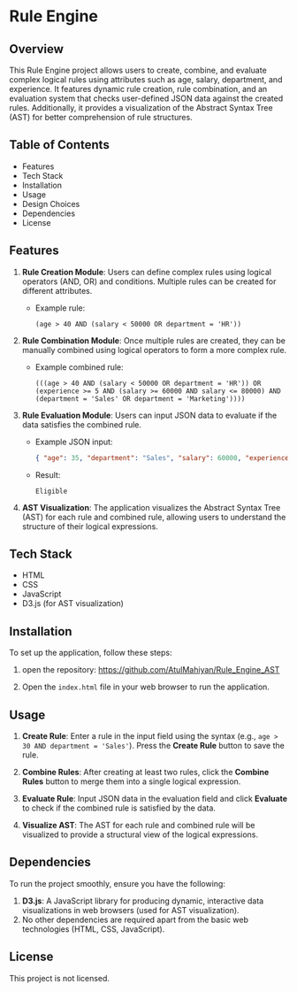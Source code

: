 # Rule Engine

## Overview

This Rule Engine project allows users to create, combine, and evaluate complex logical rules using attributes such as age, salary, department, and experience. It features dynamic rule creation, rule combination, and an evaluation system that checks user-defined JSON data against the created rules. Additionally, it provides a visualization of the Abstract Syntax Tree (AST) for better comprehension of rule structures.

## Table of Contents

- Features
- Tech Stack
- Installation
- Usage
- Design Choices
- Dependencies
- License

## Features

1. **Rule Creation Module**: Users can define complex rules using logical operators (AND, OR) and conditions. Multiple rules can be created for different attributes.
   - Example rule:
     ```
     (age > 40 AND (salary < 50000 OR department = 'HR'))
     ```

2. **Rule Combination Module**: Once multiple rules are created, they can be manually combined using logical operators to form a more complex rule.
   - Example combined rule:
     ```
     (((age > 40 AND (salary < 50000 OR department = 'HR')) OR (experience >= 5 AND (salary >= 60000 AND salary <= 80000) AND (department = 'Sales' OR department = 'Marketing'))))
     ```

3. **Rule Evaluation Module**: Users can input JSON data to evaluate if the data satisfies the combined rule.
   - Example JSON input:
     ```json
     { "age": 35, "department": "Sales", "salary": 60000, "experience": 3 }
     ```
   - Result:
     ```
     Eligible
     ```

4. **AST Visualization**: The application visualizes the Abstract Syntax Tree (AST) for each rule and combined rule, allowing users to understand the structure of their logical expressions.

## Tech Stack

- HTML
- CSS
- JavaScript
- D3.js (for AST visualization)

## Installation

To set up the application, follow these steps:

1. open the repository:
   https://github.com/AtulMahiyan/Rule_Engine_AST

2. Open the `index.html` file in your web browser to run the application.

## Usage

1. **Create Rule**: Enter a rule in the input field using the syntax (e.g., `age > 30 AND department = 'Sales'`). Press the **Create Rule** button to save the rule.

2. **Combine Rules**: After creating at least two rules, click the **Combine Rules** button to merge them into a single logical expression.

3. **Evaluate Rule**: Input JSON data in the evaluation field and click **Evaluate** to check if the combined rule is satisfied by the data.

4. **Visualize AST**: The AST for each rule and combined rule will be visualized to provide a structural view of the logical expressions.

## Dependencies

To run the project smoothly, ensure you have the following:

1. **D3.js**: A JavaScript library for producing dynamic, interactive data visualizations in web browsers (used for AST visualization).
2. No other dependencies are required apart from the basic web technologies (HTML, CSS, JavaScript).

## License

This project is not licensed.
